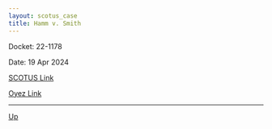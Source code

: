 ```yaml
---
layout: scotus_case
title: Hamm v. Smith
---
```


Docket: 22-1178

Date: 19 Apr 2024

[SCOTUS Link](https://www.supremecourt.gov/opinions/23pdf/601us1r11_7lh8.pdf)

[Oyez Link](https://www.oyez.org/cases/2024/22-1178)

---

[Up](./README.md)